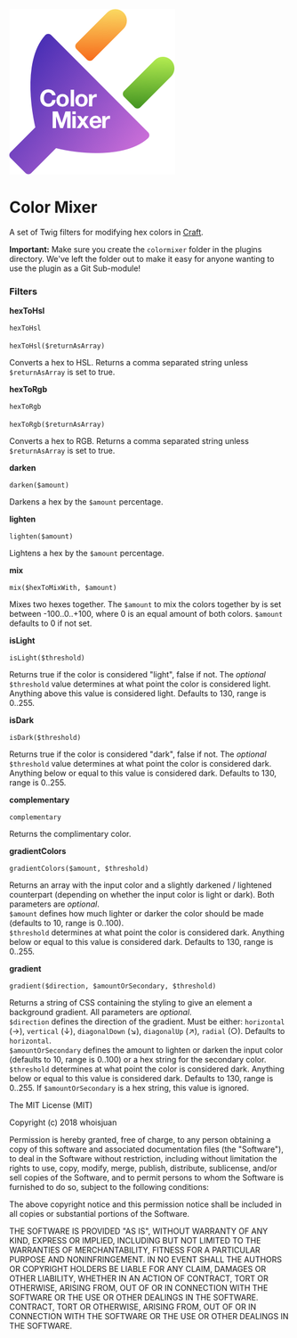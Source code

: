 ![Color Mixer for Craft CMS](icon-logo.png)

# Color Mixer
A set of Twig filters for modifying hex colors in [Craft](http://buildwithcraft.com/).

**Important:** Make sure you create the ```colormixer``` folder in the plugins directory.
We've left the folder out to make it easy for anyone wanting to use the plugin as a Git Sub-module!

### Filters
**hexToHsl**

```twig
hexToHsl

hexToHsl($returnAsArray)
```

Converts a hex to HSL. Returns a comma separated string unless ```$returnAsArray``` is set to true.


**hexToRgb**

```twig
hexToRgb

hexToRgb($returnAsArray)
```

Converts a hex to RGB. Returns a comma separated string unless ```$returnAsArray``` is set to true.


**darken**

```twig
darken($amount)
```

Darkens a hex by the ```$amount``` percentage.


**lighten**

```twig
lighten($amount)
```

Lightens a hex by the ```$amount``` percentage.


**mix**

```twig
mix($hexToMixWith, $amount)
```

Mixes two hexes together. The ```$amount``` to mix the colors together by is set between -100..0..+100, where 0 is an equal amount of both colors. ```$amount``` defaults to 0 if not set.


**isLight**

```twig
isLight($threshold)
```

Returns true if the color is considered "light", false if not. The *optional* `$threshold` value determines at what point the color is considered light. Anything above this value is considered light. Defaults to 130, range is 0..255.


**isDark**

```twig
isDark($threshold)
```

Returns true if the color is considered "dark", false if not. The *optional* `$threshold` value determines at what point the color is considered dark. Anything below or equal to this value is considered dark. Defaults to 130, range is 0..255.


**complementary**

```twig
complementary
```

Returns the complimentary color.


**gradientColors**

```twig
gradientColors($amount, $threshold)
```

Returns an array with the input color and a slightly darkened / lightened counterpart (depending on whether the input color is light or dark). Both parameters are *optional*.  
`$amount` defines how much lighter or darker the color should be made (defaults to 10, range is 0..100).  
`$threshold` determines at what point the color is considered dark. Anything below or equal to this value is considered dark. Defaults to 130, range is 0..255.


**gradient**

```twig
gradient($direction, $amountOrSecondary, $threshold)
```

Returns a string of CSS containing the styling to give an element a background gradient. All parameters are *optional*.  
`$direction` defines the direction of the gradient. Must be either: `horizontal` (→), `vertical` (↓), `diagonalDown` (↘), `diagonalUp` (↗), `radial` (○). Defaults to `horizontal`.  
`$amountOrSecondary` defines the amount to lighten or darken the input color (defaults to 10, range is 0..100) or a hex string for the secondary color.
`$threshold` determines at what point the color is considered dark. Anything below or equal to this value is considered dark. Defaults to 130, range is 0..255. If `$amountOrSecondary` is a hex string, this value is ignored.

The MIT License (MIT)

Copyright (c) 2018 whoisjuan

Permission is hereby granted, free of charge, to any person obtaining a copy of this software and associated documentation files (the "Software"), to deal in the Software without restriction, including without limitation the rights to use, copy, modify, merge, publish, distribute, sublicense, and/or sell copies of the Software, and to permit persons to whom the Software is furnished to do so, subject to the following conditions:

The above copyright notice and this permission notice shall be included in all copies or substantial portions of the Software.

THE SOFTWARE IS PROVIDED "AS IS", WITHOUT WARRANTY OF ANY KIND, EXPRESS OR IMPLIED, INCLUDING BUT NOT LIMITED TO THE WARRANTIES OF MERCHANTABILITY, FITNESS FOR A PARTICULAR PURPOSE AND NONINFRINGEMENT. IN NO EVENT SHALL THE AUTHORS OR COPYRIGHT HOLDERS BE LIABLE FOR ANY CLAIM, DAMAGES OR OTHER LIABILITY, WHETHER IN AN ACTION OF CONTRACT, TORT OR OTHERWISE, ARISING FROM, OUT OF OR IN CONNECTION WITH THE SOFTWARE OR THE USE OR OTHER DEALINGS IN THE SOFTWARE. CONTRACT, TORT OR OTHERWISE, ARISING FROM, OUT OF OR IN CONNECTION WITH THE SOFTWARE OR THE USE OR OTHER DEALINGS IN THE SOFTWARE.
